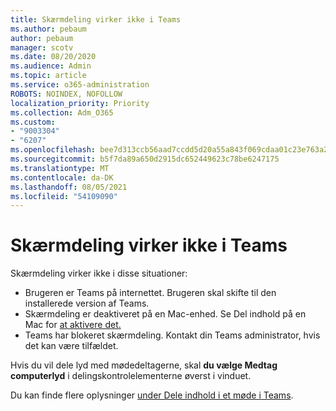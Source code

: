 ```yaml
---
title: Skærmdeling virker ikke i Teams
ms.author: pebaum
author: pebaum
manager: scotv
ms.date: 08/20/2020
ms.audience: Admin
ms.topic: article
ms.service: o365-administration
ROBOTS: NOINDEX, NOFOLLOW
localization_priority: Priority
ms.collection: Adm_O365
ms.custom:
- "9003304"
- "6207"
ms.openlocfilehash: bee7d313ccb56aad7ccdd5d20a55a843f069cdaa01c23e763a253c54a2ad55ce
ms.sourcegitcommit: b5f7da89a650d2915dc652449623c78be6247175
ms.translationtype: MT
ms.contentlocale: da-DK
ms.lasthandoff: 08/05/2021
ms.locfileid: "54109090"
---
```

# <a name="screen-sharing-not-working-in-teams"></a>Skærmdeling virker ikke i Teams

Skærmdeling virker ikke i disse situationer:

- Brugeren er Teams på internettet. Brugeren skal skifte til den installerede version af Teams.
- Skærmdeling er deaktiveret på en Mac-enhed. Se Del indhold på en Mac for [at aktivere det.](https://support.microsoft.com/office/fcc2bf59-aecd-4481-8f99-ce55dd836ce8#bkmk_sharecontentonmac)
- Teams har blokeret skærmdeling. Kontakt din Teams administrator, hvis det kan være tilfældet.  

Hvis du vil dele lyd med mødedeltagerne, skal  **du vælge Medtag computerlyd**  i delingskontrolelementerne øverst i vinduet.

Du kan finde flere oplysninger [under Dele indhold i et møde i Teams](https://support.microsoft.com/office/fcc2bf59-aecd-4481-8f99-ce55dd836ce8).
